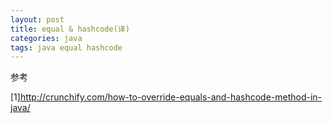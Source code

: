 ```yaml
---
layout: post
title: equal & hashcode(译)
categories: java
tags: java equal hashcode
---
```


参考

[1]<http://crunchify.com/how-to-override-equals-and-hashcode-method-in-java/>